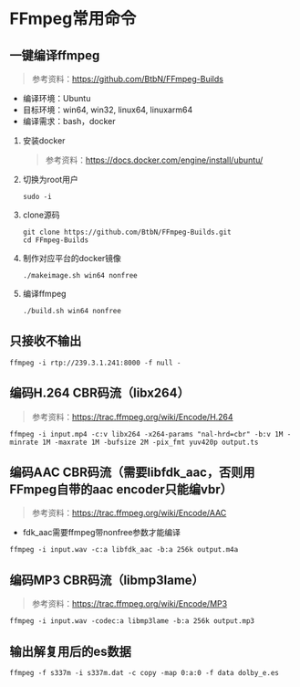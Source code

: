 # FFmpeg常用命令

## 一键编译ffmpeg

> 参考资料：<https://github.com/BtbN/FFmpeg-Builds>

+ 编译环境：Ubuntu
+ 目标环境：win64, win32, linux64, linuxarm64
+ 编译需求：bash，docker

1. 安装docker

    > 参考资料：<https://docs.docker.com/engine/install/ubuntu/>

2. 切换为root用户

    ```shell
    sudo -i
    ```

3. clone源码

    ```shell
    git clone https://github.com/BtbN/FFmpeg-Builds.git
    cd FFmpeg-Builds
    ```

4. 制作对应平台的docker镜像

    ```shell
    ./makeimage.sh win64 nonfree
    ```

5. 编译ffmpeg

    ```shell
    ./build.sh win64 nonfree
    ```

## 只接收不输出

```shell
ffmpeg -i rtp://239.3.1.241:8000 -f null -
```

## 编码H.264 CBR码流（libx264）

> 参考资料：<https://trac.ffmpeg.org/wiki/Encode/H.264>

```shell
ffmpeg -i input.mp4 -c:v libx264 -x264-params "nal-hrd=cbr" -b:v 1M -minrate 1M -maxrate 1M -bufsize 2M -pix_fmt yuv420p output.ts
```

## 编码AAC CBR码流（需要libfdk_aac，否则用FFmpeg自带的aac encoder只能编vbr）

> 参考资料：<https://trac.ffmpeg.org/wiki/Encode/AAC>

+ fdk_aac需要ffmpeg带nonfree参数才能编译

```shell
ffmpeg -i input.wav -c:a libfdk_aac -b:a 256k output.m4a
```

## 编码MP3 CBR码流（libmp3lame）

> 参考资料：<https://trac.ffmpeg.org/wiki/Encode/MP3>

```shell
ffmpeg -i input.wav -codec:a libmp3lame -b:a 256k output.mp3
```

## 输出解复用后的es数据

```shell
ffmpeg -f s337m -i s337m.dat -c copy -map 0:a:0 -f data dolby_e.es
```
